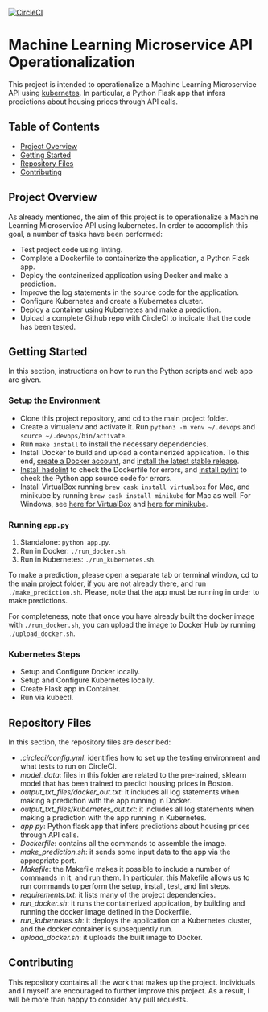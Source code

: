 [![CircleCI](https://circleci.com/gh/EsteveM/project-ml-microservice-kubernetes.svg?style=svg)](https://circleci.com/gh/EsteveM/project-ml-microservice-kubernetes)

# Machine Learning Microservice API Operationalization

This project is intended to operationalize a Machine Learning Microservice API using [kubernetes](https://kubernetes.io/). In particular, a Python Flask app that infers predictions about housing prices through API calls.

## Table of Contents

* [Project Overview](#project-overview)
* [Getting Started](#getting-started)
* [Repository Files](#repository-files)
* [Contributing](#contributing)


## Project Overview

As already mentioned, the aim of this project is to operationalize a Machine Learning Microservice API using kubernetes. In order to accomplish this goal, a number of tasks have been performed:

* Test project code using linting.
* Complete a Dockerfile to containerize the application, a Python Flask app.
* Deploy the containerized application using Docker and make a prediction.
* Improve the log statements in the source code for the application.
* Configure Kubernetes and create a Kubernetes cluster.
* Deploy a container using Kubernetes and make a prediction.
* Upload a complete Github repo with CircleCI to indicate that the code has been tested.

## Getting Started

In this section, instructions on how to run the Python scripts and web app are given.

### Setup the Environment

* Clone this project repository, and cd to the main project folder.
* Create a virtualenv and activate it. Run `python3 -m venv ~/.devops` and `source ~/.devops/bin/activate`.
* Run `make install` to install the necessary dependencies.
* Install Docker to build and upload a containerized application. To this end, [create a Docker account](https://hub.docker.com/), and [install the latest stable release](https://docs.docker.com/get-docker/).
* [Install hadolint](https://github.com/hadolint/hadolint) to check the Dockerfile for errors, and [install pylint](https://pypi.org/project/pylint/) to check the Python app source code for errors.
* Install VirtualBox running `brew cask install virtualbox` for Mac, and minikube by running `brew cask install minikube` for Mac as well. For Windows, see [here for VirtualBox](https://www.virtualbox.org/wiki/Downloads) and [here for minikube](https://kubernetes.io/docs/tasks/tools/install-minikube/).

### Running `app.py`

1. Standalone:  `python app.py`.
2. Run in Docker:  `./run_docker.sh`.
3. Run in Kubernetes:  `./run_kubernetes.sh`.

To make a prediction, please open a separate tab or terminal window, cd to the main project folder, if you are not already there, and run `./make_prediction.sh`. Please, note that the app must be running in order to make predictions.

For completeness, note that once you have already built the docker image with `./run_docker.sh`, you can upload the image to Docker Hub by running `./upload_docker.sh`.

### Kubernetes Steps

* Setup and Configure Docker locally.
* Setup and Configure Kubernetes locally.
* Create Flask app in Container.
* Run via kubectl.

## Repository Files

In this section, the repository files are described:

* *.circleci/config.yml*: identifies how to set up the testing environment and what tests to run on CircleCI.
* *model_data*: files in this folder are related to the pre-trained, sklearn model that has been trained to predict housing prices in Boston.
* *output_txt_files/docker_out.txt*: it includes all log statements when making a prediction with the app running in Docker.
* *output_txt_files/kubernetes_out.txt*: it includes all log statements when making a prediction with the app running in Kubernetes.
* *app py*: Python flask app that infers predictions about housing prices through API calls.
* *Dockerfile*: contains all the commands to assemble the image.
* *make_prediction.sh*: it sends some input data to the app via the appropriate port.
* *Makefile*: the Makefile makes it possible to include a number of commands in it, and run them. In particular, this Makefile allows us to run commands to perform the setup, install, test, and lint steps.
* *requirements.txt*: it lists many of the project dependencies.
* *run_docker.sh*: it runs the containerized application, by building and running the docker image defined in the Dockerfile.
* *run_kubernetes.sh*: it deploys the application on a Kubernetes cluster, and the docker container is subsequently run.
* *upload_docker.sh*: it uploads the built image to Docker.

## Contributing

This repository contains all the work that makes up the project. Individuals and I myself are encouraged to further improve this project. As a result, I will be more than happy to consider any pull requests.
